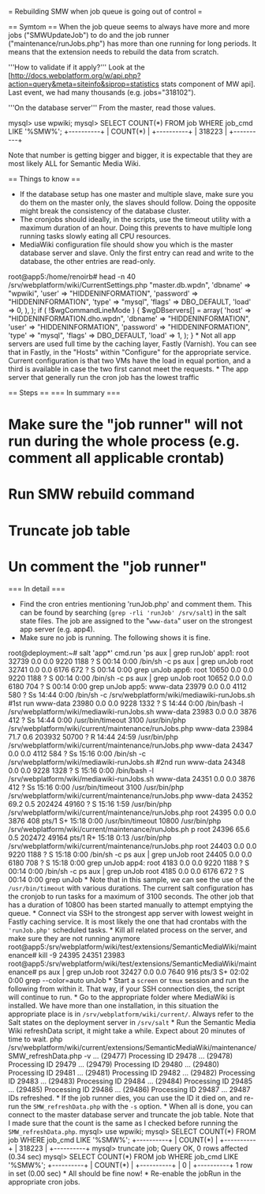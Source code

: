 = Rebuilding SMW when job queue is going out of control =

== Symtom ==
When the job queue seems to always have more and more jobs ("SMWUpdateJob") to do and the job runner ("maintenance/runJobs.php") has more than one running for long periods. It means that the extension needs to rebuild the data from scratch.

'''How to validate if it apply?'''
Look at the [http://docs.webplatform.org/w/api.php?action=query&meta=siteinfo&siprop=statistics stats component of MW api]. Last event, we had many thousands (e.g. jobs="318102").

'''On the database server'''
From the master, read those values.

<syntaxhighlight>
mysql> use wpwiki;
mysql> SELECT COUNT(*) FROM job WHERE job_cmd LIKE '%SMW%';
+----------+
| COUNT(*) |
+----------+
|   318223 |
+----------+
</syntaxhighlight>

Note that number is getting bigger and bigger, it is expectable that they are most likely ALL for Semantic Media Wiki.

== Things to know ==
* If the database setup has one master and multiple slave, make sure you do them on the master only, the slaves should follow. Doing the opposite might break the consistency of the database cluster.
* The cronjobs should ideally, in the scripts, use the timeout utility with a maximum duration of an hour. Doing this prevents to have multiple long running tasks slowly eating all CPU resources.
* MediaWiki configuration file should show you which is the master database server and slave. Only the first entry can read and write to the database, the other entries are read-only.
<syntaxhighlight>
root@app5:/home/renoirb# head -n 40 /srv/webplatform/wiki/CurrentSettings.php
<?php
// ... truncated file notes ...
$wgDBservers = array(
        array(
                'host' => "master.db.wpdn",
                'dbname' => "wpwiki",
                'user' => "HIDDENINFORMATION",
                'password' => "HIDDENINFORMATION",
                'type' => "mysql",
                'flags' => DBO_DEFAULT,
                'load' => 0,
        ),
);
if ( !$wgCommandLineMode ) {
        $wgDBservers[] = array(
                'host' => "HIDDENINFORMATION.dho.wpdn",
                'dbname' => "HIDDENINFORMATION",
                'user' => "HIDDENINFORMATION",
                'password' => "HIDDENINFORMATION",
                'type' => "mysql",
                'flags' => DBO_DEFAULT,
                'load' => 1,
        );
}
</syntaxhighlight>
* Not all app servers are used full time by the caching layer, Fastly (Varnish). You can see that in Fastly, in the "Hosts" within "Configure" for the appropriate service. Current configuration is that two VMs have the load in equal portion, and a third is available in case the two first cannot meet the requests.
* The app server that generally run the cron job has the lowest traffic

== Steps ==
=== In summary ===
# Make sure the "job runner" will not run during the whole process (e.g. comment all applicable crontab)
# Run SMW rebuild command
# Truncate job table
# Un comment the "job runner"

=== In detail ===

* Find the cron entries mentioning 'runJob.php' and comment them.  This can be found by searching (<code>grep -rli 'runJob' /srv/salt</code>) in the salt state files. The job are assigned to the "<code>www-data</code>" user on the strongest app server (e.g. app4).
* Make sure no job is running. The following shows it is fine.
<syntaxhighlight>
root@deployment:~# salt 'app*' cmd.run 'ps aux | grep runJob'
app1:
    root     32739  0.0  0.0   9220  1188 ?        S    00:14   0:00 /bin/sh -c ps aux | grep unJob
    root     32741  0.0  0.0   6176   672 ?        S    00:14   0:00 grep unJob
app6:
    root     10650  0.0  0.0   9220  1188 ?        S    00:14   0:00 /bin/sh -c ps aux | grep unJob
    root     10652  0.0  0.0   6180   704 ?        S    00:14   0:00 grep unJob
app5:
    www-data 23979  0.0  0.0   4112   580 ?        Ss   14:44   0:00 /bin/sh -c /srv/webplatform/wiki/mediawiki-runJobs.sh #1st run
    www-data 23980  0.0  0.0   9228  1332 ?        S    14:44   0:00 /bin/bash -l /srv/webplatform/wiki/mediawiki-runJobs.sh
    www-data 23983  0.0  0.0   3876   412 ?        Ss   14:44   0:00 /usr/bin/timeout 3100 /usr/bin/php /srv/webplatform/wiki/current/maintenance/runJobs.php
    www-data 23984 71.7  0.6 203932 50700 ?        R    14:44  24:59 /usr/bin/php /srv/webplatform/wiki/current/maintenance/runJobs.php
    www-data 24347  0.0  0.0   4112   584 ?        Ss   15:16   0:00 /bin/sh -c /srv/webplatform/wiki/mediawiki-runJobs.sh #2nd run
    www-data 24348  0.0  0.0   9228  1328 ?        S    15:16   0:00 /bin/bash -l /srv/webplatform/wiki/mediawiki-runJobs.sh
    www-data 24351  0.0  0.0   3876   412 ?        Ss   15:16   0:00 /usr/bin/timeout 3100 /usr/bin/php /srv/webplatform/wiki/current/maintenance/runJobs.php
    www-data 24352 69.2  0.5 202424 49160 ?        S    15:16   1:59 /usr/bin/php /srv/webplatform/wiki/current/maintenance/runJobs.php
    root     24395  0.0  0.0   3876   408 pts/1    S+   15:18   0:00 /usr/bin/timeout 10800 /usr/bin/php /srv/webplatform/wiki/current/maintenance/runJobs.ph
p
    root     24396 65.6  0.5 202472 49164 pts/1    R+   15:18   0:13 /usr/bin/php /srv/webplatform/wiki/current/maintenance/runJobs.php
    root     24403  0.0  0.0   9220  1188 ?        S    15:18   0:00 /bin/sh -c ps aux | grep unJob
    root     24405  0.0  0.0   6180   708 ?        S    15:18   0:00 grep unJob
app4:
    root      4183  0.0  0.0   9220  1188 ?        S    00:14   0:00 /bin/sh -c ps aux | grep unJob
    root      4185  0.0  0.0   6176   672 ?        S    00:14   0:00 grep unJob 
</syntaxhighlight>
* Note that in this sample, we can see the use of the <code>/usr/bin/timeout</code> with various durations. The current salt configuration has the cronjob to run tasks for a maximum of 3100 seconds. The other job that has a duration of 10800 has been started manually to attempt emptying the queue. 
* Connect via SSH to the strongest app server with lowest weight in Fastly caching service. It is most likely the one that had crontabs with the <code>'runJob.php'</code> scheduled tasks.
* Kill all related process on the server, and make sure they are not running anymore
<syntaxHighlight>
root@app5:/srv/webplatform/wiki/test/extensions/SemanticMediaWiki/maintenance# kill -9 24395 24351 23983
root@app5:/srv/webplatform/wiki/test/extensions/SemanticMediaWiki/maintenance# ps aux | grep unJob
root     32427  0.0  0.0   7640   916 pts/3    S+   02:02   0:00 grep --color=auto unJob
</syntaxhighlight>
* Start a <code>screen</code> or <code>tmux</code> session and run the following from within it.  That way, if your SSH connection dies, the script will continue to run.
* Go to the appropriate folder where MediaWiki is installed. We have more than one installation, in this situation the appropriate place is in <code>/srv/webplatform/wiki/current/</code>. Always refer to the Salt states on the deployment server in <code>/srv/salt</code>
* Run the Semantic Media Wiki refreshData script, it might take a while. Expect about 20 minutes of time to wait.
<syntaxHighlight>
php /srv/webplatform/wiki/current/extensions/SemanticMediaWiki/maintenance/SMW_refreshData.php -v
...
(29477) Processing ID 29478 ...
(29478) Processing ID 29479 ...
(29479) Processing ID 29480 ...
(29480) Processing ID 29481 ...
(29481) Processing ID 29482 ...
(29482) Processing ID 29483 ...
(29483) Processing ID 29484 ...
(29484) Processing ID 29485 ...
(29485) Processing ID 29486 ...
(29486) Processing ID 29487 ...
29487 IDs refreshed.
</syntaxhighlight>
* If the job runner dies, you can use the ID it died on, and re-run the <code>SMW_refreshData.php</code> with the <code>-s</code> option.
* When all is done, you can connect to the master database server and truncate the job table. Note that I made sure that the count is the same as I checked before running the <code>SMW_refreshData.php</code>.
<syntaxhighlight>
mysql> use wpwiki;
mysql> SELECT COUNT(*) FROM job WHERE job_cmd LIKE '%SMW%';
+----------+
| COUNT(*) |
+----------+
|   318223 |
+----------+
mysql> truncate job;
Query OK, 0 rows affected (0.34 sec)
mysql> SELECT COUNT(*) FROM job WHERE job_cmd LIKE '%SMW%';
+----------+
| COUNT(*) |
+----------+
|        0 |
+----------+
1 row in set (0.00 sec)
</syntaxhighlight>
* All should be fine now!
* Re-enable the jobRun in the appropriate cron jobs.